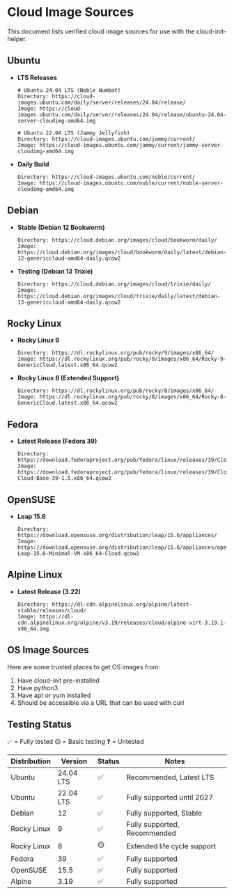 # Cloud Image Sources

This document lists verified cloud image sources for use with the cloud-init-helper.

## Ubuntu

- **LTS Releases**

  ```shell
  # Ubuntu 24.04 LTS (Noble Numbat)
  Directory: https://cloud-images.ubuntu.com/daily/server/releases/24.04/release/
  Image: https://cloud-images.ubuntu.com/daily/server/releases/24.04/release/ubuntu-24.04-server-cloudimg-amd64.img
  
  # Ubuntu 22.04 LTS (Jammy Jellyfish)
  Directory: https://cloud-images.ubuntu.com/jammy/current/
  Image: https://cloud-images.ubuntu.com/jammy/current/jammy-server-cloudimg-amd64.img
  ```

- **Daily Build**

  ```shell
  Directory: https://cloud-images.ubuntu.com/noble/current/
  Image: https://cloud-images.ubuntu.com/noble/current/noble-server-cloudimg-amd64.img
  ```

## Debian

- **Stable (Debian 12 Bookworm)**

  ```shell
  Directory: https://cloud.debian.org/images/cloud/bookworm/daily/
  Image: https://cloud.debian.org/images/cloud/bookworm/daily/latest/debian-12-genericcloud-amd64-daily.qcow2
  ```

- **Testing (Debian 13 Trixie)**

  ```shell
  Directory: https://cloud.debian.org/images/cloud/trixie/daily/
  Image: https://cloud.debian.org/images/cloud/trixie/daily/latest/debian-13-genericcloud-amd64-daily.qcow2
  ```

## Rocky Linux

- **Rocky Linux 9**

  ```shell
  Directory: https://dl.rockylinux.org/pub/rocky/9/images/x86_64/
  Image: https://dl.rockylinux.org/pub/rocky/9/images/x86_64/Rocky-9-GenericCloud.latest.x86_64.qcow2
  ```
  
- **Rocky Linux 8 (Extended Support)**

  ```shell
  Directory: https://dl.rockylinux.org/pub/rocky/8/images/x86_64/
  Image: https://dl.rockylinux.org/pub/rocky/8/images/x86_64/Rocky-8-GenericCloud.latest.x86_64.qcow2
  ```

## Fedora

- **Latest Release (Fedora 39)**

  ```shell
  Directory: https://download.fedoraproject.org/pub/fedora/linux/releases/39/Cloud/x86_64/images/
  Image: https://download.fedoraproject.org/pub/fedora/linux/releases/39/Cloud/x86_64/images/Fedora-Cloud-Base-39-1.5.x86_64.qcow2
  ```

## OpenSUSE

- **Leap 15.6**

  ```shell
  Directory: https://download.opensuse.org/distribution/leap/15.6/appliances/
  Image: https://download.opensuse.org/distribution/leap/15.6/appliances/openSUSE-Leap-15.6-Minimal-VM.x86_64-Cloud.qcow2
  ```

## Alpine Linux

- **Latest Release (3.22)**

  ```shell
  Directory: https://dl-cdn.alpinelinux.org/alpine/latest-stable/releases/cloud/
  Image: https://dl-cdn.alpinelinux.org/alpine/v3.19/releases/cloud/alpine-virt-3.19.1-x86_64.img
  ```

## OS Image Sources

Here are some trusted places to get OS images from:

1. Have cloud-init pre-installed
2. Have python3
3. Have apt or yum installed
4. Should be accessible via a URL that can be used with curl

## Testing Status

✅ = Fully tested
🟡 = Basic testing
❓ = Untested

| Distribution | Version | Status | Notes |
|-------------|---------|---------|-------|
| Ubuntu | 24.04 LTS | ✅ | Recommended, Latest LTS |
| Ubuntu | 22.04 LTS | ✅ | Fully supported until 2027 |
| Debian | 12 | ✅ | Fully supported, Stable |
| Rocky Linux | 9 | ✅ | Fully supported, Recommended |
| Rocky Linux | 8 | 🟡 | Extended life cycle support |
| Fedora | 39 | ✅ | Fully supported |
| OpenSUSE | 15.5 | ✅ | Fully supported |
| Alpine | 3.19 | ✅ | Fully supported |
